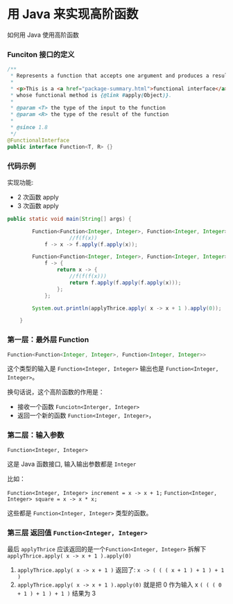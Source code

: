 # 用 Java 来实现高阶函数


如何用 Java 使用高阶函数

<!--more-->

### Funciton 接口的定义

```Java
/**
 * Represents a function that accepts one argument and produces a result.
 *
 * <p>This is a <a href="package-summary.html">functional interface</a>
 * whose functional method is {@link #apply(Object)}.
 *
 * @param <T> the type of the input to the function
 * @param <R> the type of the result of the function
 *
 * @since 1.8
 */
@FunctionalInterface
public interface Function<T, R> {}
```

### 代码示例

实现功能:

- 2 次函数 apply
- 3 次函数 apply

```Java
public static void main(String[] args) {

        Function<Function<Integer, Integer>, Function<Integer, Integer>> applyTwice =
                    //f(f(x))
            f -> x -> f.apply(f.apply(x));

        Function<Function<Integer, Integer>, Function<Integer, Integer>> applyThrice =
            f -> {
                return x -> {
                    //f(f(f(x)))
                    return f.apply(f.apply(f.apply(x)));
                };
            };

        System.out.println(applyThrice.apply( x -> x + 1 ).apply(0));

    }
```

### 第一层：最外层 Function

```Java
Function<Function<Integer, Integer>, Function<Integer, Integer>>
```

这个类型的输入是 `Function<Integer, Integer>`
输出也是 `Function<Integer, Integer>`。

换句话说，这个高阶函数的作用是：

- 接收一个函数 `Funciotn<Interger, Integer>`
- 返回一个新的函数 `Function<Integer, Integer>`，

### 第二层：输入参数

`Function<Integer, Integer>`

这是 Java 函数接口, 输入输出参数都是 `Integer`

比如：

`Function<Integer, Integer> increment = x -> x + 1;`
`Function<Integer, Integer> square = x -> x * x;`

这些都是 `Function<Integer, Integer>` 类型的函数。

### 第三层 返回值 `Function<Integer, Integer>`

最后 `applyThrice` 应该返回的是一个`Function<Integer, Integer>`
拆解下 `applyThrice.apply( x -> x + 1 ).apply(0)`

1.  `applyThrice.apply( x -> x + 1 )` 返回了:
    `x -> ( ( ( x + 1 ) + 1 ) + 1 )`
2.  `applyThrice.apply( x -> x + 1 ).apply(0)` 就是把 0 作为输入 x
    `( ( ( 0 + 1 ) + 1 ) + 1 )` 结果为 3

